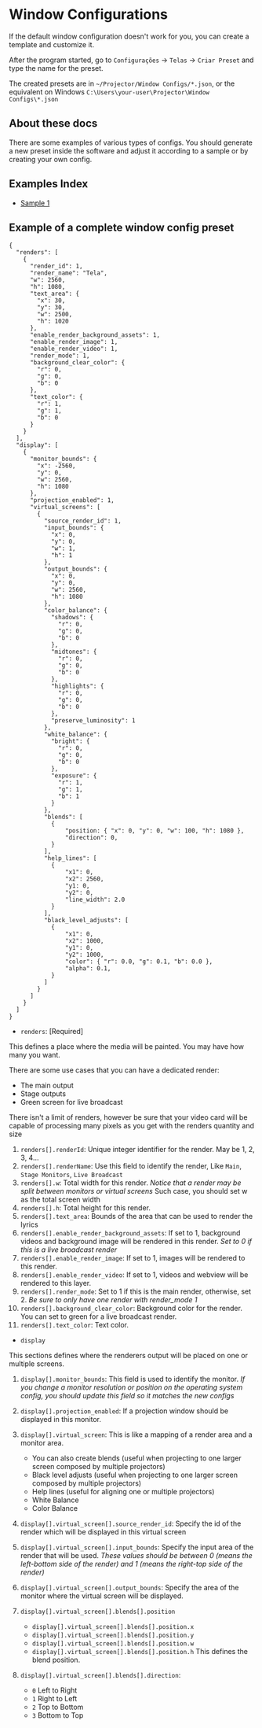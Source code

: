 Window Configurations
=====================

If the default window configuration doesn't work for you, you can create a template and customize it.

After the program started, go to `Configurações` -> `Telas` -> `Criar Preset` and type the name for the preset.

The created presets are in `~/Projector/Window Configs/*.json`, or the equivalent on Windows `C:\Users\your-user\Projector\Window Configs\*.json`

## About these docs

There are some examples of various types of configs. You should generate a new preset inside the software
and adjust it according to a sample or by creating your own config.

## Examples Index
- [Sample 1](https://github.com/julia-otran/projector/tree/master/docs/window-configurations/sample-1)

## Example of a complete window config preset

```
{
  "renders": [
    {
      "render_id": 1,
      "render_name": "Tela",
      "w": 2560,
      "h": 1080,
      "text_area": {
        "x": 30,
        "y": 30,
        "w": 2500,
        "h": 1020
      },
      "enable_render_background_assets": 1,
      "enable_render_image": 1,
      "enable_render_video": 1,
      "render_mode": 1,
      "background_clear_color": {
        "r": 0,
        "g": 0,
        "b": 0
      },
      "text_color": {
        "r": 1,
        "g": 1,
        "b": 0
      }
    }
  ],
  "display": [
    {
      "monitor_bounds": {
        "x": -2560,
        "y": 0,
        "w": 2560,
        "h": 1080
      },
      "projection_enabled": 1,
      "virtual_screens": [
        {
          "source_render_id": 1,
          "input_bounds": {
            "x": 0,
            "y": 0,
            "w": 1,
            "h": 1
          },
          "output_bounds": {
            "x": 0,
            "y": 0,
            "w": 2560,
            "h": 1080
          },
          "color_balance": {
            "shadows": {
              "r": 0,
              "g": 0,
              "b": 0
            },
            "midtones": {
              "r": 0,
              "g": 0,
              "b": 0
            },
            "highlights": {
              "r": 0,
              "g": 0,
              "b": 0
            },
            "preserve_luminosity": 1
          },
          "white_balance": {
            "bright": {
              "r": 0,
              "g": 0,
              "b": 0
            },
            "exposure": {
              "r": 1,
              "g": 1,
              "b": 1
            }
          },
          "blends": [
            {
                "position: { "x": 0, "y": 0, "w": 100, "h": 1080 },
                "direction": 0,
            }
          ],
          "help_lines": [
            {
                "x1": 0,
                "x2": 2560,
                "y1: 0,
                "y2": 0,
                "line_width": 2.0
            }
          ],
          "black_level_adjusts": [
            {
                "x1": 0,
                "x2": 1000,
                "y1": 0,
                "y2": 1000,
                "color": { "r": 0.0, "g": 0.1, "b": 0.0 },
                "alpha": 0.1,
            }
          ]
        }
      ]
    }
  ]
}
```

- `renders`: [Required]

This defines a place where the media will be painted. You may have how many you want.

There are some use cases that you can have a dedicated render:
- The main output
- Stage outputs
- Green screen for live broadcast

There isn't a limit of renders, however be sure that your video card will be capable of processing many pixels as
you get with the renders quantity and size

1. `renders[].renderId`: Unique integer identifier for the render. May be 1, 2, 3, 4...
2. `renders[].renderName`: Use this field to identify the render, Like `Main`, `Stage Monitors`, `Live Broadcast`
3. `renders[].w`: Total width for this render.
   *Notice that a render may be split between monitors or virtual screens*
   Such case, you should set w as the total screen width
4. `renders[].h`: Total height for this render.
5. `renders[].text_area`: Bounds of the area that can be used to render the lyrics
6. `renders[].enable_render_background_assets`: If set to 1, background videos and background image will be rendered in this render.
   *Set to 0 if this is a live broadcast render*
7. `renders[].enable_render_image`: If set to 1, images will be rendered to this render.
8. `renders[].enable_render_video`: If set to 1, videos and webview will be rendered to this layer.
9. `renders[].render_mode`: Set to 1 if this is the main render, otherwise, set 2.
   *Be sure to only have one render with render_mode 1*
10. `renders[].background_clear_color`: Background color for the render. You can set to green for a live broadcast render.
11. `renders[].text_color`: Text color.

- `display`

This sections defines where the renderers output will be placed on one or multiple screens.

1. `display[].monitor_bounds`: This field is used to identify the monitor.
   *If you change a monitor resolution or position on the operating system config, you should update this field so it
   matches the new configs*

2. `display[].projection_enabled`: If a projection window should be displayed in this monitor.

3. `display[].virtual_screen`: This is like a mapping of a render area and a monitor area.
    - You can also create blends (useful when projecting to one larger screen composed by multiple projectors)
    - Black level adjusts (useful when projecting to one larger screen composed by multiple projectors)
    - Help lines (useful for aligning one or multiple projectors)
    - White Balance
    - Color Balance

4. `display[].virtual_screen[].source_render_id`: Specify the id of the render which will be displayed in this virtual screen

5. `display[].virtual_screen[].input_bounds`: Specify the input area of the render that will be used.
   *These values should be between 0 (means the left-bottom side of the render) and 1 (means the right-top side of the render)*

6. `display[].virtual_screen[].output_bounds`: Specify the area of the monitor where the virtual screen will be displayed.

7. `display[].virtual_screen[].blends[].position`
    - `display[].virtual_screen[].blends[].position.x`
    - `display[].virtual_screen[].blends[].position.y`
    - `display[].virtual_screen[].blends[].position.w`
    - `display[].virtual_screen[].blends[].position.h`
      This defines the blend position.

8. `display[].virtual_screen[].blends[].direction`:
    - `0` Left to Right
    - `1` Right to Left
    - `2` Top to Bottom
    - `3` Bottom to Top
